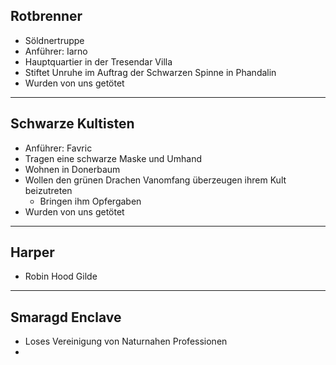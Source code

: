 ## Rotbrenner
- Söldnertruppe
- Anführer: Iarno
- Hauptquartier in der Tresendar Villa
- Stiftet Unruhe im Auftrag der Schwarzen Spinne in Phandalin
- Wurden von uns getötet

---
## Schwarze Kultisten
- Anführer: Favric
- Tragen eine schwarze Maske und Umhand
- Wohnen in Donerbaum
- Wollen den grünen Drachen Vanomfang überzeugen ihrem Kult beizutreten
	- Bringen ihm Opfergaben
- Wurden von uns getötet

---
## Harper
- Robin Hood Gilde

---
## Smaragd Enclave
- Loses Vereinigung von Naturnahen Professionen 
- 